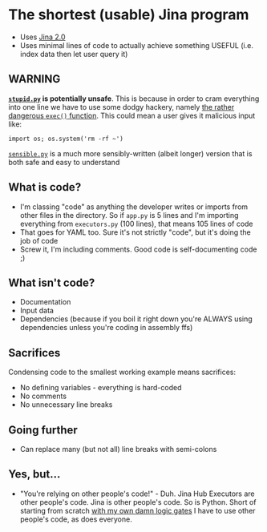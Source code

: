 # The shortest (usable) Jina program

- Uses [Jina 2.0](https://github.com/jina-ai/jina/)
- Uses minimal lines of code to actually achieve something USEFUL (i.e. index data then let user query it)

## WARNING

**[`stupid.py`](./stupid.py) is potentially unsafe**. This is because in order to cram everything into one line we have to use some dodgy hackery, namely [the rather dangerous `exec()` function](https://blog.finxter.com/python-exec/). This could mean a user gives it malicious input like:

```
import os; os.system('rm -rf ~')
```

[`sensible.py`](./sensible.py) is a much more sensibly-written (albeit longer) version that is both safe and easy to understand

## What is code?

- I'm classing "code" as anything the developer writes or imports from other files in the directory. So if `app.py` is 5 lines and I'm importing everything from `executors.py` (100 lines), that means 105 lines of code
- That goes for YAML too. Sure it's not strictly "code", but it's doing the job of code
- Screw it, I'm including comments. Good code is self-documenting code ;)

## What isn't code?

- Documentation
- Input data
- Dependencies (because if you boil it right down you're ALWAYS using dependencies unless you're coding in assembly ffs)

## Sacrifices

Condensing code to the smallest working example means sacrifices:

- No defining variables - everything is hard-coded
- No comments
- No unnecessary line breaks

## Going further

- Can replace many (but not all) line breaks with semi-colons

## Yes, but...

- "You're relying on other people's code!" - Duh. Jina Hub Executors are other people's code. Jina is other people's code. So is Python. Short of starting from scratch [with my own damn logic gates](https://www.nand2tetris.org/) I have to use other people's code, as does everyone.
